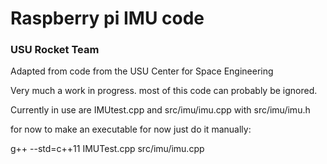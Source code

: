 # Raspberry pi IMU code
### USU Rocket Team  
Adapted from code from the USU Center for Space Engineering

Very much a work in progress.
most of this code can probably be ignored.

Currently in use are IMUtest.cpp and src/imu/imu.cpp with src/imu/imu.h

for now to make an executable for now just do it manually:

g++ --std=c++11 IMUTest.cpp src/imu/imu.cpp
